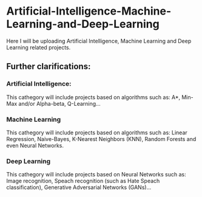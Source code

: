 # Artificial-Intelligence-Machine-Learning-and-Deep-Learning

Here I will be uploading Artificial Intelligence, Machine Learning and Deep Learning related projects.

## Further clarifications:

### Artificial Intelligence:

This cathegory will include projects based on algorithms such as: A*, Min-Max and/or Alpha-beta, Q-Learning...

### Machine Learning

This cathegory will include projects based on algorithms such as: Linear Regression, Naive-Bayes, K-Nearest Neighbors (KNN), Random Forests and even Neural Networks.

### Deep Learning

This cathegory will include projects based on Neural Networks such as: Image recognition, Speach recognition (such as Hate Speach classification), Generative Adversarial Networks (GANs)...
